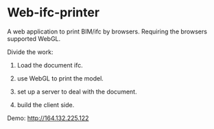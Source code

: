# Web-ifc-printer

A web application to print BIM/ifc by browsers.
Requiring the browsers supported WebGL.


Divide the work:

1. Load the document ifc.

2. use WebGL to print the model.

3. set up a server to deal with the document.

4. build the client side.

Demo: http://164.132.225.122
